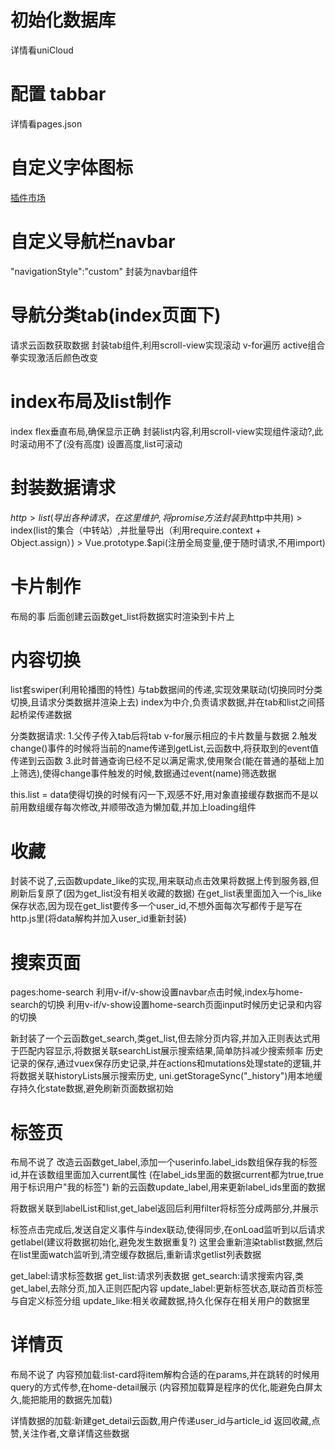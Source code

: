 # 初始化数据库
详情看uniCloud
# 配置 tabbar
详情看pages.json
# 自定义字体图标
[插件市场](https://ext.dcloud.net.cn/)
# 自定义导航栏navbar
"navigationStyle":"custom"
封装为navbar组件
# 导航分类tab(index页面下)
请求云函数获取数据
封装tab组件,利用scroll-view实现滚动
v-for遍历
active组合拳实现激活后颜色改变
# index布局及list制作
index flex垂直布局,确保显示正确
封装list内容,利用scroll-view实现组件滚动?,此时滚动用不了(没有高度)
设置高度,list可滚动
# 封装数据请求
$http > list(导出各种请求，在这里维护,将promise方法封装到$http中共用) > 
index(list的集合（中转站）,并批量导出（利用require.context + Object.assign）) > 
Vue.prototype.$api(注册全局变量,便于随时请求,不用import)
# 卡片制作
布局的事
后面创建云函数get_list将数据实时渲染到卡片上
# 内容切换
list套swiper(利用轮播图的特性)
与tab数据间的传递,实现效果联动(切换同时分类切换,且请求分类数据并渲染上去)
index为中介,负责请求数据,并在tab和list之间搭起桥梁传递数据

分类数据请求:
1.父传子传入tab后将tab v-for展示相应的卡片数量与数据
2.触发change()事件的时候将当前的name传递到getList,云函数中,将获取到的event值传递到云函数
3.此时普通查询已经不足以满足需求,使用聚合(能在普通的基础上加上筛选),使得change事件触发的时候,数据通过event(name)筛选数据

this.list = data使得切换的时候有闪一下,观感不好,用对象直接缓存数据而不是以前用数组缓存每次修改,并顺带改造为懒加载,并加上loading组件
# 收藏
封装不说了,云函数update_like的实现,用来联动点击效果将数据上传到服务器,但刷新后复原了(因为get_list没有相关收藏的数据)
在get_list表里面加入一个is_like保存状态,因为现在get_list要传多一个user_id,不想外面每次写都传于是写在http.js里(将data解构并加入user_id重新封装)
# 搜索页面
pages:home-search
利用v-if/v-show设置navbar点击时候,index与home-search的切换
利用v-if/v-show设置home-search页面input时候历史记录和内容的切换

新封装了一个云函数get_search,类get_list,但去除分页内容,并加入正则表达式用于匹配内容显示,将数据关联searchList展示搜索结果,简单防抖减少搜索频率
历史记录的保存,通过vuex保存历史记录,并在actions和mutations处理state的逻辑,并将数据关联historyLists展示搜索历史,
uni.getStorageSync("_history")用本地缓存持久化state数据,避免刷新页面数据初始
# 标签页
布局不说了
改造云函数get_label,添加一个userinfo.label_ids数组保存我的标签id,并在该数组里面加入current属性
(在label_ids里面的数据current都为true,true用于标识用户"我的标签")
新的云函数update_label,用来更新label_ids里面的数据

将数据关联到labelList和list,get_label返回后利用filter将标签分成两部分,并展示

标签点击完成后,发送自定义事件与index联动,使得同步,在onLoad监听到以后请求getlabel(建议将数据初始化,避免发生数据重复?)
这里会重新渲染tablist数据,然后在list里面watch监听到,清空缓存数据后,重新请求getlist列表数据

get_label:请求标签数据
get_list:请求列表数据
get_search:请求搜索内容,类get_label,去除分页,加入正则匹配内容
update_label:更新标签状态,联动首页标签与自定义标签分组
update_like:相关收藏数据,持久化保存在相关用户的数据里
# 详情页
布局不说了
内容预加载:list-card将item解构合适的在params,并在跳转的时候用query的方式传参,在home-detail展示
(内容预加载算是程序的优化,能避免白屏太久,能把能用的数据先加载)

详情数据的加载:新建get_detail云函数,用户传递user_id与article_id
返回收藏,点赞,关注作者,文章详情这些数据